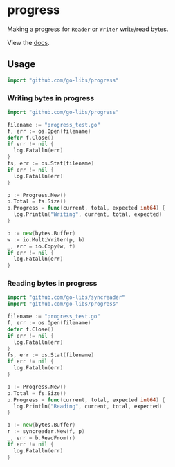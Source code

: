 
# progress

Making a progress for `Reader` or `Writer` write/read bytes.

View the [docs][].


## Usage

```go
import "github.com/go-libs/progress"
```


### Writing bytes in progress

```go
import "github.com/go-libs/progress"

filename := "progress_test.go"
f, err := os.Open(filename)
defer f.Close()
if err != nil {
  log.Fatalln(err)
}
fs, err := os.Stat(filename)
if err != nil {
  log.Fatalln(err)
}

p := Progress.New()
p.Total = fs.Size()
p.Progress = func(current, total, expected int64) {
  log.Println("Writing", current, total, expected)
}

b := new(bytes.Buffer)
w := io.MultiWriter(p, b)
_, err = io.Copy(w, f)
if err != nil {
  log.Fatalln(err)
}
```


### Reading bytes in progress


```go
import "github.com/go-libs/syncreader"
import "github.com/go-libs/progress"

filename := "progress_test.go"
f, err := os.Open(filename)
defer f.Close()
if err != nil {
  log.Fatalln(err)
}
fs, err := os.Stat(filename)
if err != nil {
  log.Fatalln(err)
}

p := Progress.New()
p.Total = fs.Size()
p.Progress = func(current, total, expected int64) {
  log.Println("Reading", current, total, expected)
}

b := new(bytes.Buffer)
r := syncreader.New(f, p)
_, err = b.ReadFrom(r)
if err != nil {
  log.Fatalln(err)
}
```


[docs]: http://godoc.org/github.com/go-libs/progress

